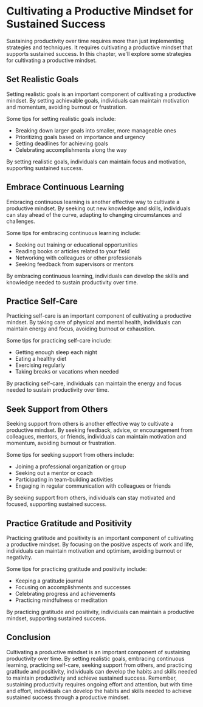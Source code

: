 Cultivating a Productive Mindset for Sustained Success
====================================================================================================

Sustaining productivity over time requires more than just implementing strategies and techniques. It requires cultivating a productive mindset that supports sustained success. In this chapter, we'll explore some strategies for cultivating a productive mindset.

Set Realistic Goals
-------------------

Setting realistic goals is an important component of cultivating a productive mindset. By setting achievable goals, individuals can maintain motivation and momentum, avoiding burnout or frustration.

Some tips for setting realistic goals include:

* Breaking down larger goals into smaller, more manageable ones
* Prioritizing goals based on importance and urgency
* Setting deadlines for achieving goals
* Celebrating accomplishments along the way

By setting realistic goals, individuals can maintain focus and motivation, supporting sustained success.

Embrace Continuous Learning
---------------------------

Embracing continuous learning is another effective way to cultivate a productive mindset. By seeking out new knowledge and skills, individuals can stay ahead of the curve, adapting to changing circumstances and challenges.

Some tips for embracing continuous learning include:

* Seeking out training or educational opportunities
* Reading books or articles related to your field
* Networking with colleagues or other professionals
* Seeking feedback from supervisors or mentors

By embracing continuous learning, individuals can develop the skills and knowledge needed to sustain productivity over time.

Practice Self-Care
------------------

Practicing self-care is an important component of cultivating a productive mindset. By taking care of physical and mental health, individuals can maintain energy and focus, avoiding burnout or exhaustion.

Some tips for practicing self-care include:

* Getting enough sleep each night
* Eating a healthy diet
* Exercising regularly
* Taking breaks or vacations when needed

By practicing self-care, individuals can maintain the energy and focus needed to sustain productivity over time.

Seek Support from Others
------------------------

Seeking support from others is another effective way to cultivate a productive mindset. By seeking feedback, advice, or encouragement from colleagues, mentors, or friends, individuals can maintain motivation and momentum, avoiding burnout or frustration.

Some tips for seeking support from others include:

* Joining a professional organization or group
* Seeking out a mentor or coach
* Participating in team-building activities
* Engaging in regular communication with colleagues or friends

By seeking support from others, individuals can stay motivated and focused, supporting sustained success.

Practice Gratitude and Positivity
---------------------------------

Practicing gratitude and positivity is an important component of cultivating a productive mindset. By focusing on the positive aspects of work and life, individuals can maintain motivation and optimism, avoiding burnout or negativity.

Some tips for practicing gratitude and positivity include:

* Keeping a gratitude journal
* Focusing on accomplishments and successes
* Celebrating progress and achievements
* Practicing mindfulness or meditation

By practicing gratitude and positivity, individuals can maintain a productive mindset, supporting sustained success.

Conclusion
----------

Cultivating a productive mindset is an important component of sustaining productivity over time. By setting realistic goals, embracing continuous learning, practicing self-care, seeking support from others, and practicing gratitude and positivity, individuals can develop the habits and skills needed to maintain productivity and achieve sustained success. Remember, sustaining productivity requires ongoing effort and attention, but with time and effort, individuals can develop the habits and skills needed to achieve sustained success through a productive mindset.
